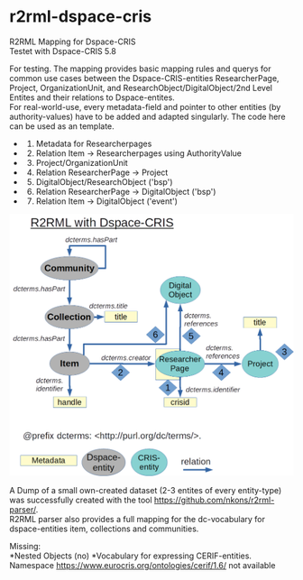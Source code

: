 # r2rml-dspace-cris
R2RML Mapping for Dspace-CRIS  
Testet with Dspace-CRIS 5.8  

For testing. 
The mapping provides basic mapping rules and querys for common use cases between the Dspace-CRIS-entities ResearcherPage, Project, OrganizationUnit, and ResearchObject/DigitalObject/2nd Level Entites and their relations to Dspace-entites.  
For real-world-use, every metadata-field and pointer to other entities (by authority-values) have to be added and adapted singularly. The code here can be used as an template. 

* 1. Metadata for Researcherpages
* 2. Relation Item -> Researcherpages using AuthorityValue
* 3. Project/OrganizationUnit
* 4. Relation ResearcherPage -> Project
* 5. DigitalObject/ResearchObject ('bsp') 
* 6. Relation ResearcherPage -> DigitalObject ('bsp')
* 7. Relation Item -> DigitalObject ('event')

![Overview over Relations between dspace-entites and cris-entities and their metadata.](r2rml_dspace_cris_steps.png)

A Dump of a small own-created dataset (2-3 entites of every entity-type) was successfully created with the tool https://github.com/nkons/r2rml-parser/.  
R2RML parser also provides a full mapping for the dc-vocabulary for dspace-entities item, collections and communities.

Missing:  
*Nested Objects (no)
*Vocabulary for expressing CERIF-entities. Namespace https://www.eurocris.org/ontologies/cerif/1.6/ not available

